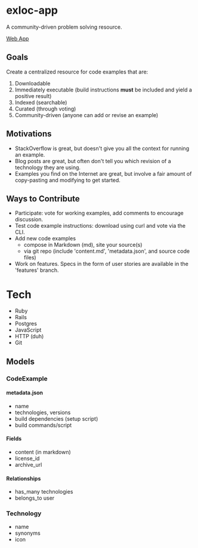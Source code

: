# exloc-app

A community-driven problem solving resource.

[Web App](https://exloc.io)

## Goals

Create a centralized resource for code examples that are:

1. Downloadable
2. Immediately executable (build instructions **must** be included and yield a positive result)
3. Indexed (searchable)
4. Curated (through voting)
5. Community-driven (anyone can add or revise an example)

## Motivations

* StackOverflow is great, but doesn't give you all the context for running an example.
* Blog posts are great, but often don't tell you which revision of a technology they are using.
* Examples you find on the Internet are great, but involve a fair amount of copy-pasting and modifying to get started.

## Ways to Contribute

* Participate: vote for working examples, add comments to encourage discussion.
* Test code example instructions: download using curl and vote via the CLI.
* Add new code examples
  - compose in Markdown (md), site your source(s)
  - via git repo (include 'content.md', 'metadata.json', and source code files)
* Work on features. Specs in the form of user stories are available in the 'features' branch.

# Tech

* Ruby
* Rails
* Postgres
* JavaScript
* HTTP (duh)
* Git

## Models

### CodeExample

#### metadata.json

* name
* technologies, versions
* build dependencies (setup script)
* build commands/script

#### Fields

* content (in markdown)
* license_id
* archive_url

#### Relationships

* has_many technologies
* belongs_to user

### Technology

* name
* synonyms
* icon
